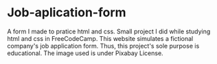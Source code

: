 # Job-aplication-form
A form I made to pratice html and css.
Small project I did while studying html and css in FreeCodeCamp. This website simulates a fictional company's job application form. Thus, this project's sole purpose is educational. The image used is under Pixabay License.
